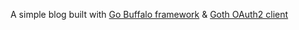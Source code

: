 A simple blog built with [Go Buffalo framework](http://gobuffalo.io) & [Goth OAuth2 client](https://github.com/markbates/goth)
